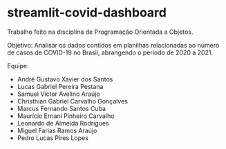 # streamlit-covid-dashboard

Trabalho feito na disciplina de Programação Orientada a Objetos. 

Objetivo: Analisar os dados contidos em planilhas relacionadas ao número de casos de COVID-19 no Brasil, abrangendo o período de 2020 a 2021.

Equipe:
- André Gustavo Xavier dos Santos
- Lucas Gabriel Pereira Pestana
- Samuel Victor Avelino Araújo
- Christhian Gabriel Carvalho Gonçalves
- Marcus Fernando Santos Cuba
- Maurício Ernani Pinheiro Carvalho
- Leonardo de Almeida Rodrigues
- Miguel Farias Ramos Araújo
- Pedro Lucas Pires Lopes
